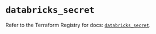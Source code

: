 # `databricks_secret`

Refer to the Terraform Registry for docs: [`databricks_secret`](https://registry.terraform.io/providers/databricks/databricks/1.79.0/docs/resources/secret).
